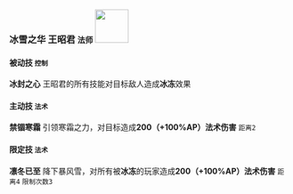 ### **冰雪之华 王昭君** `法师` <img src="http://game.gtimg.cn/images/yxzj/img201606/heroimg/152/152-smallskin-8.jpg" width="60" height="60"> 

#### 被动技 `控制`  

<strong>冰封之心</strong> 王昭君的所有技能对目标敌人造成**冰冻**效果

#### 主动技 `法术`

<strong>禁锢寒霜</strong> 引领寒霜之力，对目标造成**200（+100%AP）法术伤害** `距离2`

#### 限定技 `法术`

<strong>凛冬已至</strong> 降下暴风雪，对所有被**冰冻**的玩家造成**200（+100%AP）法术伤害** `距离4` `限制次数3`